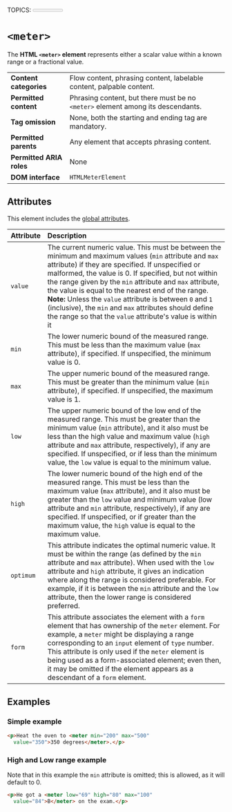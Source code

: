 TOPICS: <meter>
AUTHORS: Masahiro Fujimoto; mfujimot@gmail.com; github:mfuji09
         Sphinx; SphinxKnight@github.com; github:SphinxKnight
         Teoli; teoli@mozilla.net; mdn:teoli
         Michael[tm] Smith; mike@w3.org; github:sideshowbarker
         Sebastian Zartner; SebastianZ@github.com; github:SebastianZ
         Daniel Davis; tagawa@github.com; github:tagawa
         Karen Scarfone; kscarfone@mozilla.net; mdn:kscarfone
         Thierry Régagnon; tregagnon@github.com; github:tregagnon
         Eric Shepherd; eshepherd@mozilla.com; github:a2sheppy
         Keiichi; ethertank@mozilla.net; mdn:ethertank
         Jérémie Patonnier; Jeremie@mozilla.net; mdn:Jeremie
         Trevor Hobson; trevorhobson@github.com; github:trevorhobson
         Jonathan Wilsson; jwilsson@github.com; github:jwilsson
         Christian Sonne; cers@mozilla.net; mdn:cers
         Florian Scholz; fscholz@mozilla.net; mdn:fscholz

# `<meter>`

The **HTML `<meter>` element** represents either a scalar value within a known
range or a fractional value.

|  |  |
| :-- | :-- |
| **Content categories** | Flow content, phrasing content, labelable content, palpable content.|
| **Permitted content** | Phrasing content, but there must be no `<meter>` element among its descendants.|
| **Tag omission** | None, both the starting and ending tag are mandatory. |
| **Permitted parents** | Any element that accepts phrasing content. |
| **Permitted ARIA roles** | None |
| **DOM interface** | `HTMLMeterElement` |

## Attributes

This element includes the [global attributes](https://wiki.developer.mozilla.org/en-US/docs/HTML/Global_attributes).

| Attribute | Description |
| :-- | :-- |
| `value` | The current numeric value. This must be between the minimum and maximum values (`min` attribute and `max` attribute) if they are specified. If unspecified or malformed, the value is 0. If specified, but not within the range given by the `min` attribute and `max` attribute, the value is equal to the nearest end of the range.<br>**Note:** Unless the `value` attribute is between `0` and `1` (inclusive), the `min` and `max` attributes should define the range so that the `value` attribute's value is within it
| `min` | The lower numeric bound of the measured range. This must be less than the maximum value (`max` attribute), if specified. If unspecified, the minimum value is 0.
| `max` | The upper numeric bound of the measured range. This must be greater than the minimum value (`min` attribute), if specified. If unspecified, the maximum value is 1.
| `low` | The upper numeric bound of the low end of the measured range. This must be greater than the minimum value (`min` attribute), and it also must be less than the high value and maximum value (`high` attribute and `max` attribute, respectively), if any are specified. If unspecified, or if less than the minimum value, the `low` value is equal to the minimum value.
| `high` | The lower numeric bound of the high end of the measured range. This must be less than the maximum value (`max` attribute), and it also must be greater than the `low` value and minimum value (low attribute and `min` attribute, respectively), if any are specified. If unspecified, or if greater than the maximum value, the `high` value is equal to the maximum value.
| `optimum` | This attribute indicates the optimal numeric value. It must be within the range (as defined by the `min` attribute and `max` attribute). When used with the `low` attribute and `high` attribute, it gives an indication where along the range is considered preferable. For example, if it is between the `min` attribute and the `low` attribute, then the lower range is considered preferred.
| `form` | This attribute associates the element with a `form` element that has ownership of the `meter` element. For example, a `meter` might be displaying a range corresponding to an `input` element of `type` number. This attribute is only used if the `meter` element is being used as a form-associated element; even then, it may be omitted if the element appears as a descendant of a `form` element.

## Examples

### Simple example

```html
<p>Heat the oven to <meter min="200" max="500"
  value="350">350 degrees</meter>.</p>
```

### High and Low range example

Note that in this example the `min` attribute is omitted; this is allowed, as it will default to 0.

```html
<p>He got a <meter low="69" high="80" max="100"
  value="84">B</meter> on the exam.</p>
```

